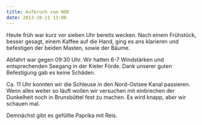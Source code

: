 ```yaml
---
title: Aufbruch zum NOK
date: 2013-10-11 13:00
---
```

Heute früh war kurz vor sieben Uhr bereits wecken. Nach einem Frühstück, besser gesagt, einem Kaffee auf die Hand, ging es ans klarieren und befestigen der beiden Masten, sowie der Bäume.

Abfahrt war gegen 09:30 Uhr. Wir hatten 6-7 Windstärken und entsprechenden Seegang in der Kieler Förde. Dank unserer guten Befestigung gab es keine Schäden.

Ca. 11 Uhr konnten wir die Schleuse in den Nord-Ostsee Kanal passieren. Wenn alles weiter so läuft wollen wir versuchen mit einbrechen der Dunkelheit noch in Brunsbüttel fest zu machen. Es wird knapp, aber wir schauen mal.

Demnächst gibt es gefüllte Paprika mit Reis. 

